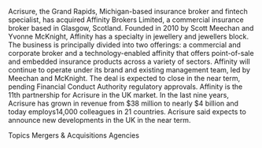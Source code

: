 Acrisure, the Grand Rapids, Michigan-based insurance broker and fintech specialist, has acquired Affinity Brokers Limited, a commercial insurance broker based in Glasgow, Scotland.
Founded in 2010 by Scott Meechan and Yvonne McKnight, Affinity has a specialty in jewellery and jewellers block. The business is principally divided into two offerings: a commercial and corporate broker and a technology-enabled affinity that offers point-of-sale and embedded insurance products across a variety of sectors.
Affinity will continue to operate under its brand and existing management team, led by Meechan and McKnight.
The deal is expected to close in the near term, pending Financial Conduct Authority regulatory approvals.
Affinity is the 11th partnership for Acrisure in the UK market. In the last nine years, Acrisure has grown in revenue from $38 million to nearly $4 billion and today employs14,000 colleagues in 21 countries.
Acrisure said expects to announce new developments in the UK in the near term.

Topics
Mergers & Acquisitions
Agencies
